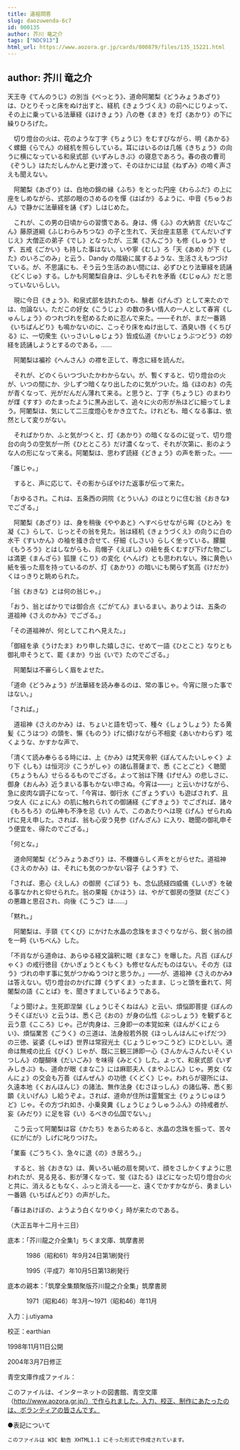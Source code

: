 ```yaml
---
title: 道祖問答
slug: daozuwenda-6c7
id: 000135
author: 芥川 竜之介
tags: ["NDC913"]
html_url: https://www.aozora.gr.jp/cards/000879/files/135_15221.html
---
```


## author: 芥川 竜之介

天王寺《てんのうじ》の別当《べっとう》、道命阿闍梨《どうみょうあざり》は、ひとりそっと床をぬけ出すと、経机《きょうづくえ》の前へにじりよって、その上に乗っている法華経《ほけきょう》八の巻《まき》を灯《あかり》の下に繰りひろげた。

　切り燈台の火は、花のような丁字《ちょうじ》をむすびながら、明《あかる》く螺鈿《らでん》の経机を照らしている。耳にはいるのは几帳《きちょう》の向うに横になっている和泉式部《いずみしきぶ》の寝息であろう。春の夜の曹司《ぞうし》はただしんかんと更け渡って、そのほかには鼠《ねずみ》の啼く声さえも聞えない。

　阿闍梨《あざり》は、白地の錦の縁《ふち》をとった円座《わらふだ》の上に座をしめながら、式部の眼のさめるのを憚《はばか》るように、中音《ちゅうおん》で静かに法華経を誦《ず》しはじめた。

　これが、この男の日頃からの習慣である。身は、傅《ふ》の大納言《だいなごん》藤原道綱《ふじわらみちつな》の子と生れて、天台座主慈恵《てんだいざすじえ》大僧正の弟子《でし》となったが、三業《さんごう》も修《しゅう》せず、五戒《ごかい》も持した事はない。いや寧《むし》ろ「天《あめ》が下《した》のいろごのみ」と云う、Dandy の階級に属するような、生活さえもつづけている。が、不思議にも、そう云う生活のあい間には、必ずひとり法華経を読誦《どくじゅ》する。しかも阿闍梨自身は、少しもそれを矛盾《むじゅん》だと思っていないらしい。

　現に今日《きょう》、和泉式部を訪れたのも、験者《げんざ》として来たのでは、勿論ない。ただこの好女《こうじょ》の数の多い情人の一人として春宵《しゅんしょう》のつれづれを慰めるために忍んで来た。――それが、まだ一番鶏《いちばんどり》も鳴かないのに、こっそり床をぬけ出して、酒臭い唇《くちびる》に、一切衆生《いっさいしゅじょう》皆成仏道《かいじょうぶつどう》の妙経を読誦しようとするのである。……

　阿闍梨は褊袗《へんさん》の襟を正して、専念に経を読んだ。

　それが、どのくらいつづいたかわからない。が、暫くすると、切り燈台の火が、いつの間にか、少しずつ暗くなり出したのに気がついた。焔《ほのお》の先が青くなって、光がだんだん薄れて来る。と思うと、丁字《ちょうじ》のまわりが煤《すす》のたまったように黒み出して、追々に火の形が糸ほどに細ってしまう。阿闍梨は、気にして二三度燈心をかき立てた。けれども、暗くなる事は、依然として変りがない。

　そればかりか、ふと気がつくと、灯《あかり》の暗くなるのに従って、切り燈台の向うの空気が一所《ひとところ》だけ濃くなって、それが次第に、影のような人の形になって来る。阿闍梨は、思わず読経《どきょう》の声を断った。――

「誰じゃ。」

　すると、声に応じて、その影からぼやけた返事が伝って来た。

「おゆるされ。これは、五条西の洞院《とういん》のほとりに住む翁《おきな》でござる。」

　阿闍梨《あざり》は、身を稍後《ややあと》へすべらせながら眸《ひとみ》を凝《こ》らして、じっとその翁を見た。翁は経机《きょうづくえ》の向うに白の水干《すいかん》の袖を掻き合せて、仔細《しさい》らしく坐っている。朦朧《もうろう》とはしながらも、烏帽子《えぼし》の紐を長くむすび下げた物ごしは満更《まんざら》狐狸《こり》の変化《へんげ》とも思われない。殊に黄色い紙を張った扇を持っているのが、灯《あかり》の暗いにも関らず気高《けだか》くはっきりと眺められた。

「翁《おきな》とは何の翁じゃ。」

「おう、翁とばかりでは御合点《ごがてん》まいるまい。ありようは、五条の道祖神《さえのかみ》でござる。」

「その道祖神が、何としてこれへ見えた。」

「御経を承《うけたま》わり申した嬉しさに、せめて一語《ひとこと》なりとも御礼申そうとて、罷《まか》り出《いで》たのでござる。」

　阿闍梨は不審らしく眉をよせた。

「道命《どうみょう》が法華経を読み奉るのは、常の事じゃ。今宵に限った事ではない。」

「されば。」

　道祖神《さえのかみ》は、ちょいと語を切って、種々《しょうしょう》たる黄髪《こうはつ》の頭を、懶《ものう》げに傾けながら不相変《あいかわらず》呟くような、かすかな声で、

「清くて読み奉らるる時には、上《かみ》は梵天帝釈《ぼんてんたいしゃく》より下《しも》は恒河沙《こうがしゃ》の諸仏菩薩まで、悉《ことごと》く聴聞《ちょうもん》せらるるものでござる。よって翁は下賤《げせん》の悲しさに、御身《おんみ》近うまいる事もかない申さぬ。今宵は――」と云いかけながら、急に皮肉な調子になって、「今宵は、御行水《ごぎょうずい》も遊ばされず、且つ女人《にょにん》の肌に触れられての御誦経《ごずきょう》でござれば、諸々《もろもろ》の仏神も不浄を忌《い》んで、このあたりへは現《げん》ぜられぬげに見え申した。されば、翁も心安う見参《げんざん》に入り、聴聞の御礼申そう便宜を、得たのでござる。」

「何とな。」

　道命阿闍梨《どうみょうあざり》は、不機嫌らしく声をとがらせた。道祖神《さえのかみ》は、それにも気のつかない容子《ようす》で、

「されば、恵心《えしん》の御房《ごぼう》も、念仏読経四威儀《しいぎ》を破る事なかれと仰せられた。翁の果報《かほう》は、やがて御房の堕獄《だごく》の悪趣と思召され、向後《こうご》は……」

「黙れ。」

　阿闍梨は、手頸《てくび》にかけた水晶の念珠をまさぐりながら、鋭く翁の顔を一眄《いちべん》した。

「不肖ながら道命は、あらゆる経文論釈に眼《まなこ》を曝した。凡百《ぼんびゃく》の戒行徳目《かいぎょうとくもく》も修せなんだものはない。その方《ほう》づれの申す事に気がつかぬうつけと思うか。」――が、道祖神《さえのかみ》は答えない。切り燈台のかげに蹲《うずくま》ったまま、じっと頭を垂れて、阿闍梨の語《ことば》を、聞きすましているようである。

「よう聞けよ。生死即涅槃《しょうじそくねはん》と云い、煩悩即菩提《ぼんのうそくぼだい》と云うは、悉く己《おの》が身の仏性《ぶっしょう》を観ずると云う意《こころ》じゃ。己が肉身は、三身即一の本覚如来《ほんがくにょらい》、煩悩業苦《ごうく》の三道は、法身般若外脱《ほっしんはんにゃげだつ》の三徳、娑婆《しゃば》世界は常寂光土《じょうじゃつこうど》にひとしい。道命は無戒の比丘《びく》じゃが、既に三観三諦即一心《さんかんさんたいそくいつしん》の醍醐味《だいごみ》を味得《みとく》した。よって、和泉式部《いずみしきぶ》も、道命が眼《まなこ》には麻耶夫人《まやふじん》じゃ。男女《なんにょ》の交会も万善《ばんぜん》の功徳《くどく》じゃ。われらが寝所には、久遠本地《くおんほんじ》の諸法、無作法身《むさほっしん》の諸仏等、悉く影顕《えいげん》し給うぞよ。されば、道命が住所は霊鷲宝土《りょうじゅほうど》じゃ。その方づれ如き、小乗臭糞《しょうじょうしゅうふん》の持戒者が、妄《みだり》に足を容《い》るべきの仏国でない。」

　こう云って阿闍梨は容《かたち》をあらためると、水晶の念珠を振って、苦々《にがにが》しげに叱りつけた。

「業畜《ごうちく》、急々に退《の》き居ろう。」

　すると、翁《おきな》は、黄いろい紙の扇を開いて、顔をさしかくすように思われたが、見る見る、影が薄くなって、蛍《ほたる》ほどになった切り燈台の火と共に、消えるともなく、ふっと消える――と、遠くでかすかながら、勇ましい一番鶏《いちばんどり》の声がした。

「春はあけぼの、ようよう白くなりゆく」時が来たのである。

（大正五年十二月十三日）













底本：「芥川龍之介全集1」ちくま文庫、筑摩書房


　　　1986（昭和61）年9月24日第1刷発行

　　　1995（平成7）年10月5日第13刷発行

底本の親本：「筑摩全集類聚版芥川龍之介全集」筑摩書房

　　　1971（昭和46）年3月～1971（昭和46）年11月

入力：j.utiyama

校正：earthian

1998年11月11日公開

2004年3月7日修正

青空文庫作成ファイル：

このファイルは、インターネットの図書館、青空文庫（http://www.aozora.gr.jp/）で作られました。入力、校正、制作にあたったのは、ボランティアの皆さんです。











●表記について


	このファイルは W3C 勧告 XHTML1.1 にそった形式で作成されています。